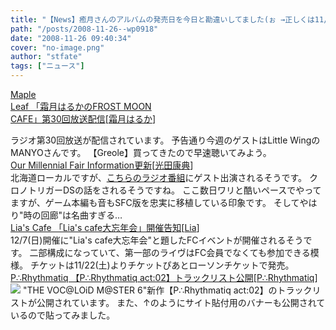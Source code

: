 ```yaml
---
title: "【News】癒月さんのアルバムの発売日を今日と勘違いしてました(ぉ →正しくは11/28"
path: "/posts/2008-11-26--wp0918"
date: "2008-11-26 09:40:34"
cover: "no-image.png"
author: "stfate"
tags: ["ニュース"]
---
```


<style type="text/css">
<!--
p {white-space: pre-wrap};
-->
</style>

<a class="topics" href="http://www.timerocket.co.jp/fmc/" target="_blank">Maple Leaf 「霜月はるかのFROST MOON CAFE」第30回放送配信</a><span class="junre">[<a href="http://shimotsukin.com/" target="_blank">霜月はるか</a>]</span>
<div class="news">ラジオ第30回放送が配信されています。
予告通り今週のゲストはLittle WingのMANYOさんです。
【Greole】買ってきたので早速聴いてみよう。</div>
<a class="topics" href="http://www.procyon-studio.com/" target="_blank">Our Millennial Fair Information更新</a><span class="junre">[<a href="http://www.procyon-studio.com/" target="_blank">光田康典</a>]</span>
<div class="news">北海道ローカルですが、<a href="http://www4.hbc.jp/gameover/list.php" target="_blank">こちらのラジオ番組</a>にゲスト出演されるそうです。
クロノトリガーDSの話をされるそうですね。
ここ数日ワリと酷いペースでやってますが、ゲーム本編も音もSFC版を忠実に移植している印象です。
そしてやはり"時の回廊"は名曲すぎる…</div>
<a class="topics" href="http://blog.lias-cafe.com/" target="_blank">Lia's Cafe 「Lia's cafe大忘年会」開催告知</a><span class="junre">[<a href="http://www.lias-cafe.com/" target="_blank">Lia</a>]</span>
<div class="news">12/7(日)開催に"Lia's cafe大忘年会"と題したFCイベントが開催されるそうです。
二部構成になっていて、第一部のライヴはFC会員でなくても参加できる模様。
チケットは11/22(土)よりチケットぴあとローソンチケットで発売。</div>
<a class="topics" href="http://prq.blog44.fc2.com/" target="_blank">P∴Rhythmatiq 【P∴Rhythmatiq act:02】トラックリスト公開</a><span class="junre">[<a href="http://prq.blog44.fc2.com/" target="_blank">P∴Rhythmatiq</a>]</span>
<div class="news"><a href="http://prq.blog44.fc2.com/" target="_blank"><img src="http://stfate.net/img/act02_bn.jpg"></a>
"THE VOC@LOiD M@STER 6"新作【P∴Rhythmatiq act:02】のトラックリストが公開されています。
また、↑のようにサイト貼付用のバナーも公開されているので貼ってみました。</div>
